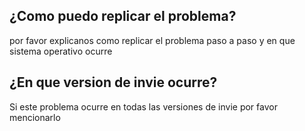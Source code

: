## ¿Como puedo replicar el problema?
por favor explicanos como replicar el problema paso a paso y  en que sistema operativo ocurre
## ¿En que version de invie ocurre?
Si este problema ocurre en todas las versiones de invie por favor mencionarlo
